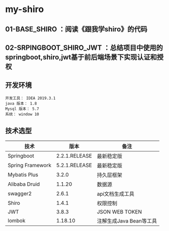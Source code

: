 # my-shiro

## 01-BASE_SHIRO ：阅读《跟我学shiro》的代码
## 02-SRPINGBOOT_SHIRO_JWT ：总结项目中使用的springboot,shiro,jwt基于前后端场景下实现认证和授权

## 开发环境

```shell
开发工具： IDEA 2019.3.1
java 版本： 1.8
Mysql 版本： 5.7
系统： window 10
```

## 技术选型

| 技术  | 版本 | 备注 |
| --- | --- | --- |
| Springboot | 2.2.1.RELEASE | 最新稳定版 |
| Spring Framework | 5.2.1.RELEASE | 最新稳定版 |
| Mybatis Plus | 3.2.0 | 持久层框架 |
| Alibaba Druid | 1.1.20 | 数据源 |
| swagger2 | 2.6.1 | api文档生成工具 |
| Shiro | 1.4.1 | 权限控制 |
| JWT | 3.8.3 | JSON WEB TOKEN |
| lombok | 1.18.10 | 注解生成Java Bean等工具 |


